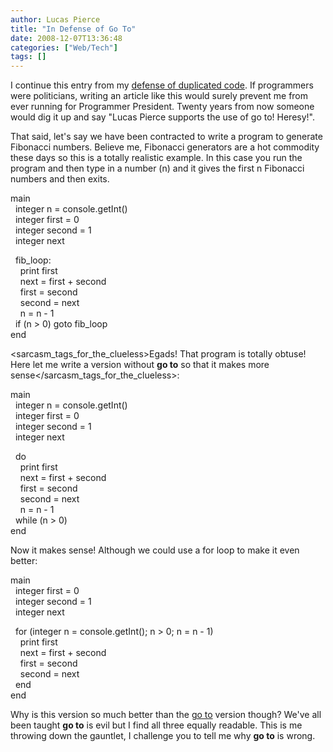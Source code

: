 ```yaml
---
author: Lucas Pierce
title: "In Defense of Go To"
date: 2008-12-07T13:36:48
categories: ["Web/Tech"]
tags: []
---
```


I continue this entry from my [defense of duplicated code](http://www.bonnycode.com/guide/2008/11/in-defense-of-duplicated-code.html). If programmers were politicians, writing an article like this would surely prevent me from ever running for Programmer President. Twenty years from now someone would dig it up and say "Lucas Pierce supports the use of go to! Heresy!".

That said, let's say we have been contracted to write a program to generate Fibonacci numbers. Believe me, Fibonacci generators are a hot commodity these days so this is a totally realistic example. In this case you run the program and then type in a number (n) and it gives the first n Fibonacci numbers and then exits.

main  
  integer n = console.getInt()  
  integer first = 0  
  integer second = 1  
  integer next

  fib\_loop:  
    print first  
    next = first + second  
    first = second  
    second = next  
    n = n - 1  
  if (n > 0) goto fib\_loop  
end

<sarcasm\_tags\_for\_the\_clueless>Egads! That program is totally obtuse! Here let me write a version without **go to** so that it makes more sense</sarcasm\_tags\_for\_the\_clueless>:

main  
  integer n = console.getInt()  
  integer first = 0  
  integer second = 1  
  integer next

  do  
    print first  
    next = first + second  
    first = second  
    second = next  
    n = n - 1  
  while (n > 0)  
end

Now it makes sense! Although we could use a for loop to make it even better:

main  
  integer first = 0  
  integer second = 1  
  integer next

  for (integer n = console.getInt(); n > 0; n = n - 1)  
    print first  
    next = first + second  
    first = second  
    second = next  
  end  
end

Why is this version so much better than the [go to](http://xkcd.com/292/) version though? We've all been taught **go to** is evil but I find all three equally readable. This is me throwing down the gauntlet, I challenge you to tell me why **go to** is wrong.